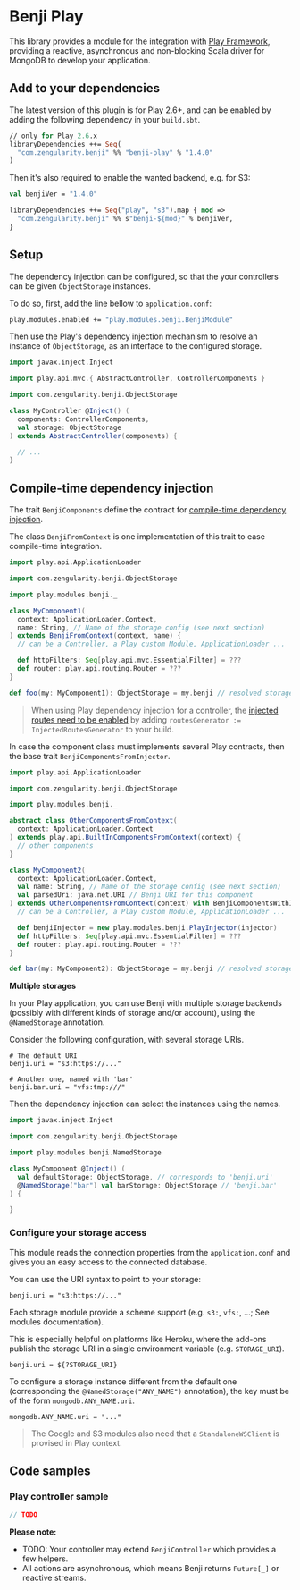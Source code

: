 # Benji Play

This library provides a module for the integration with [Play Framework](https://playframework.com/), providing a reactive, asynchronous and non-blocking Scala driver for MongoDB to develop your application.

## Add to your dependencies

The latest version of this plugin is for Play 2.6+, and can be enabled by adding the following dependency in your `build.sbt`.

```ocaml
// only for Play 2.6.x
libraryDependencies ++= Seq(
  "com.zengularity.benji" %% "benji-play" % "1.4.0"
)
```

Then it's also required to enable the wanted backend, e.g. for S3:

```ocaml
val benjiVer = "1.4.0"

libraryDependencies ++= Seq("play", "s3").map { mod =>
  "com.zengularity.benji" %% s"benji-${mod}" % benjiVer,
}
```

## Setup

The dependency injection can be configured, so that the your controllers can be given `ObjectStorage` instances.

To do so, first, add the line bellow to `application.conf`:

```ocaml
play.modules.enabled += "play.modules.benji.BenjiModule"
```

Then use the Play's dependency injection mechanism to resolve an instance of `ObjectStorage`, as an interface to the configured storage.

```scala
import javax.inject.Inject

import play.api.mvc.{ AbstractController, ControllerComponents }

import com.zengularity.benji.ObjectStorage

class MyController @Inject() (
  components: ControllerComponents,
  val storage: ObjectStorage
) extends AbstractController(components) {

  // ...
}
```

## Compile-time dependency injection

The trait `BenjiComponents` define the contract for [compile-time dependency injection](https://playframework.com/documentation/latest/ScalaCompileTimeDependencyInjection).

The class `BenjiFromContext` is one implementation of this trait to ease compile-time integration.

```scala
import play.api.ApplicationLoader

import com.zengularity.benji.ObjectStorage

import play.modules.benji._

class MyComponent1(
  context: ApplicationLoader.Context,
  name: String, // Name of the storage config (see next section)
) extends BenjiFromContext(context, name) {
  // can be a Controller, a Play custom Module, ApplicationLoader ...

  def httpFilters: Seq[play.api.mvc.EssentialFilter] = ???
  def router: play.api.routing.Router = ???
}

def foo(my: MyComponent1): ObjectStorage = my.benji // resolved storage
```

> When using Play dependency injection for a controller, the [injected routes need to be enabled](https://www.playframework.com/documentation/latest/ScalaRouting#Dependency-Injection) by adding `routesGenerator := InjectedRoutesGenerator` to your build.

In case the component class must implements several Play contracts, then the base trait `BenjiComponentsFromInjector`.

```scala
import play.api.ApplicationLoader

import com.zengularity.benji.ObjectStorage

import play.modules.benji._

abstract class OtherComponentsFromContext(
  context: ApplicationLoader.Context
) extends play.api.BuiltInComponentsFromContext(context) {
  // other components
}

class MyComponent2(
  context: ApplicationLoader.Context,
  val name: String, // Name of the storage config (see next section)
  val parsedUri: java.net.URI // Benji URI for this component
) extends OtherComponentsFromContext(context) with BenjiComponentsWithInjector {
  // can be a Controller, a Play custom Module, ApplicationLoader ...

  def benjiInjector = new play.modules.benji.PlayInjector(injector)
  def httpFilters: Seq[play.api.mvc.EssentialFilter] = ???
  def router: play.api.routing.Router = ???
}

def bar(my: MyComponent2): ObjectStorage = my.benji // resolved storage
```

**Multiple storages**

In your Play application, you can use Benji with multiple storage backends (possibly with different kinds of storage and/or account), using the `@NamedStorage` annotation.

Consider the following configuration, with several storage URIs.

```
# The default URI
benji.uri = "s3:https://..."

# Another one, named with 'bar'
benji.bar.uri = "vfs:tmp:///"
```

Then the dependency injection can select the instances using the names.

```scala
import javax.inject.Inject

import com.zengularity.benji.ObjectStorage

import play.modules.benji.NamedStorage

class MyComponent @Inject() (
  val defaultStorage: ObjectStorage, // corresponds to 'benji.uri'
  @NamedStorage("bar") val barStorage: ObjectStorage // 'benji.bar'
) {

}
```

### Configure your storage access

This module reads the connection properties from the `application.conf` and gives you an easy access to the connected database.

You can use the URI syntax to point to your storage:

```
benji.uri = "s3:https://..."
```

Each storage module provide a scheme support (e.g. `s3:`, `vfs:`, ...; See modules documentation).

This is especially helpful on platforms like Heroku, where the add-ons publish the storage URI in a single environment variable (e.g. `STORAGE_URI`).

```
benji.uri = ${?STORAGE_URI}
```

To configure a storage instance different from the default one (corresponding the `@NamedStorage("ANY_NAME")` annotation), the key must be of the form `mongodb.ANY_NAME.uri`.

```
mongodb.ANY_NAME.uri = "..."
```

> The Google and S3 modules also need that a `StandaloneWSClient` is provised in Play context.

## Code samples

### Play controller sample

```scala
// TODO
```

**Please note:**

- TODO: Your controller may extend `BenjiController` which provides a few helpers.
- All actions are asynchronous, which means Benji returns `Future[_]` or reactive streams.